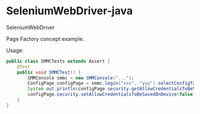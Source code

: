 # SeleniumWebDriver-java

SeleniumWebDriver

Page Factory concept example.

Usage:
```java
public class SMMCTests extends Assert {
    @Test
    public void SMMCTest() {
        SMMConsole smmc = new SMMConsole("...");
        ConfigPage configPage = smmc.login("xxx", "yyy").selectConfigTab();
        System.out.println(configPage.security.getAllowCredentialsToBeSavedOnDevice());
        configPage.security.setAllowCredentialsToBeSavedOnDevice(false);
    }
}
```
